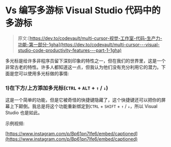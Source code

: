 # Vs 编写多游标 Visual Studio 代码中的多游标

> 原文:[https://dev.to/codevault/multi-cursor-视觉-工作室-代码-生产力-功能-第一部分-1gha](https://dev.to/codevault/multi-cursor---visual-studio-code-productivity-features---part-1-1gha)

多光标是给许多非程序员留下深刻印象的特性之一，但在我们的世界里，这是一个非常古老的特性。许多人都知道这一点，但我认为他们没有充分利用它的潜力。下面是您可以使用多光标做的事情:

### 1)在下方/上方添加多光标(`CTRL` + `ALT` + `↑` / `↓`)

这是一个简单的功能，但是它被奇怪的快捷键隐藏了，这个快捷键还可以把你的屏幕上下颠倒。我总是将这个功能重新绑定到`CTRL` + `SHIFT` + `↑` / `↓`，所以 Visual Studio 也是如此。

示例视频:

[https://www.instagram.com/p/Bp61pn7lfe6/embed/captioned](https://www.instagram.com/p/Bp61pn7lfe6/embed/captioned)